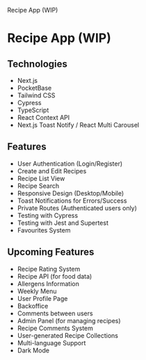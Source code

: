 Recipe App (WIP)

# Recipe App (WIP)

## Technologies

- Next.js
- PocketBase
- Tailwind CSS
- Cypress
- TypeScript
- React Context API
- Next.js Toast Notify / React Multi Carousel

## Features

- User Authentication (Login/Register)
- Create and Edit Recipes
- Recipe List View
- Recipe Search
- Responsive Design (Desktop/Mobile)
- Toast Notifications for Errors/Success
- Private Routes (Authenticated users only)
- Testing with Cypress
- Testing with Jest and Supertest
- Favourites System

## Upcoming Features

- Recipe Rating System
- Recipe API (for food data)
- Allergens Information
- Weekly Menu
- User Profile Page
- Backoffice
- Comments between users
- Admin Panel (for managing recipes)
- Recipe Comments System
- User-generated Recipe Collections
- Multi-language Support
- Dark Mode
